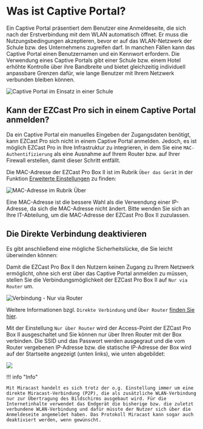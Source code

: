 # Was ist Captive Portal?

Ein Captive Portal präsentiert dem Benutzer eine Anmeldeseite, die sich nach der Erstverbindung mit dem WLAN automatisch öffnet. Er muss die Nutzungsbedingungen akzeptieren, bevor er auf das WLAN-Netzwerk der Schule bzw. des Unternehmens zugreifen darf. In manchen Fällen kann das Captive Portal einen Benutzernamen und ein Kennwort erfordern. Die Verwendung eines Captive Portals gibt einer Schule bzw. einem Hotel erhöhte Kontrolle über ihre Bandbreite und bietet gleichzeitig individuell anpassbare Grenzen dafür, wie lange Benutzer mit Ihrem Netzwerk verbunden bleiben können.

![Captive Portal im Einsatz in einer Schule](/assets/img/captiveportal.login.png)

## Kann der EZCast Pro sich in einem Captive Portal anmelden?

Da ein Captive Portal ein manuelles Eingeben der Zugangsdaten benötigt, kann EZCast Pro sich nicht in einem Captive Portal anmelden. Jedoch, es ist möglich EZCast Pro in Ihre Infrastruktur zu integrieren, in dem Sie eine `MAC-Authentifizierung` als eine Ausnahme auf Ihrem Router bzw. auf Ihrer Firewall erstellen, damit dieser Schritt entfällt.

Die MAC-Adresse der EZCast Pro Box II ist im Rubrik `Über das Gerät` in der Funktion [Erweiterte Einstellungen](adv.settings.md) zu finden:

![MAC-Adresse im Rubrik Über](/assets/img/D10.About.MAC.png)

Eine MAC-Adresse ist die bessere Wahl als die Verwendung einer IP-Adresse, da sich die MAC-Adresse nicht ändert. Bitte wenden Sie sich an Ihre IT-Abteilung, um die MAC-Adresse der EZCast Pro Box II zuzulassen.

## Die Direkte Verbindung deaktivieren

Es gibt anschließend eine mögliche Sicherheitslücke, die Sie leicht überwinden können:

Damit die EZCast Pro Box II den Nutzern keinen Zugang zu Ihrem Netzwerk ermöglicht, ohne sich erst über das Captive Portal anmelden zu müssen, stellen Sie die Verbindungsmöglichkeit der EZCast Pro Box II auf `Nur via Router` um.

![Verbindung - Nur via Router](/assets/img/ezcastpro.II.via.Router.only.settings.png)

Weitere Informationen bzgl. `Direkte Verbindung` und `Über Router` [finden Sie hier](adv.settings.md#Connection_to_Receiver).

Mit der Einstellung `Nur über Router` wird der Access-Point der EZCast Pro Box II  ausgeschaltet und Sie können nur über Ihren Router mit der Box verbinden. Die SSID und das Passwort werden ausgegraut und die vom Router vergebenen IP-Adresse bzw. die statische IP-Adresse der Box wird auf der Startseite angezeigt (unten links), wie unten abgebildet:

![](/assets/img/ezcastpro.II.via.Router.only.png)

!!! info "Info"

    Mit Miracast handelt es sich trotz der o.g. Einstellung immer um eine direkte Miracast-Verbindung (P2P), die als zusätzliche WLAN-Verbindung nur zur Übertragung des Bildschirms ausgebaut wird. Für die Internetinhalte verwendet das Endgerät die bisherige bzw. die zuletzt verbundene WLAN-Verbindung und dafür müsste der Nutzer sich über die Anmeldeseite angemeldet haben. Das Protokoll Miracast kann sogar auch deaktiviert werden, wenn gewünscht.